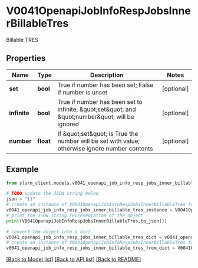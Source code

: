 # V0041OpenapiJobInfoRespJobsInnerBillableTres

Billable TRES

## Properties

Name | Type | Description | Notes
------------ | ------------- | ------------- | -------------
**set** | **bool** | True if number has been set; False if number is unset | [optional] 
**infinite** | **bool** | True if number has been set to infinite; \&quot;set\&quot; and \&quot;number\&quot; will be ignored | [optional] 
**number** | **float** | If \&quot;set\&quot; is True the number will be set with value; otherwise ignore number contents | [optional] 

## Example

```python
from slurm_client.models.v0041_openapi_job_info_resp_jobs_inner_billable_tres import V0041OpenapiJobInfoRespJobsInnerBillableTres

# TODO update the JSON string below
json = "{}"
# create an instance of V0041OpenapiJobInfoRespJobsInnerBillableTres from a JSON string
v0041_openapi_job_info_resp_jobs_inner_billable_tres_instance = V0041OpenapiJobInfoRespJobsInnerBillableTres.from_json(json)
# print the JSON string representation of the object
print(V0041OpenapiJobInfoRespJobsInnerBillableTres.to_json())

# convert the object into a dict
v0041_openapi_job_info_resp_jobs_inner_billable_tres_dict = v0041_openapi_job_info_resp_jobs_inner_billable_tres_instance.to_dict()
# create an instance of V0041OpenapiJobInfoRespJobsInnerBillableTres from a dict
v0041_openapi_job_info_resp_jobs_inner_billable_tres_from_dict = V0041OpenapiJobInfoRespJobsInnerBillableTres.from_dict(v0041_openapi_job_info_resp_jobs_inner_billable_tres_dict)
```
[[Back to Model list]](../README.md#documentation-for-models) [[Back to API list]](../README.md#documentation-for-api-endpoints) [[Back to README]](../README.md)


